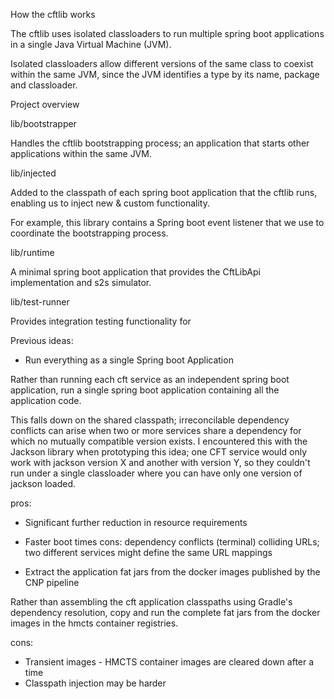 How the cftlib works

The cftlib uses isolated classloaders to run multiple spring boot applications in a single Java Virtual Machine (JVM).

Isolated classloaders allow different versions of the same class to coexist within the same JVM, since the JVM identifies a type by its name, package and classloader.


Project overview

lib/bootstrapper

Handles the cftlib bootstrapping process; an application that starts other applications within the same JVM.

lib/injected

Added to the classpath of each spring boot application that the cftlib runs, enabling us to inject new & custom functionality.

For example, this library contains a Spring boot event listener that we use to coordinate the bootstrapping process.

lib/runtime

A minimal spring boot application that provides the CftLibApi implementation and s2s simulator.

lib/test-runner

Provides integration testing functionality for 

Previous ideas:

* Run everything as a single Spring boot Application

Rather than running each cft service as an independent spring boot application, run a single spring boot application containing all the application code.

This falls down on the shared classpath; irreconcilable dependency conflicts can arise when two or more services share a dependency for which no mutually compatible version exists.
I encountered this with the Jackson library when prototyping this idea; one CFT service would only work with jackson version X and another with version Y, so they couldn't run under a single classloader where you can have only one version of jackson loaded.

pros: 
* Significant further reduction in resource requirements
* Faster boot times
cons: 
 dependency conflicts (terminal)
 colliding URLs; two different services might define the same URL mappings

* Extract the application fat jars from the docker images published by the CNP pipeline

Rather than assembling the cft application classpaths using Gradle's dependency resolution, copy and run the complete fat jars from the docker images in the hmcts container registries.

cons:
 * Transient images - HMCTS container images are cleared down after a time
 * Classpath injection may be harder
